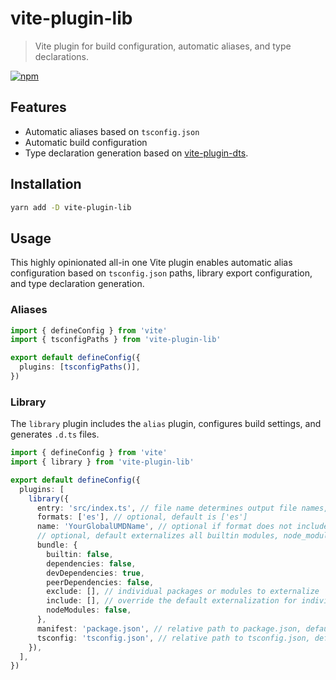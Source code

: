 # vite-plugin-lib

> Vite plugin for build configuration, automatic aliases, and type declarations.

[![npm](https://img.shields.io/npm/v/vite-plugin-lib?color=a1b858&label=)](https://npmjs.com/package/vite-plugin-lib)

## Features

- Automatic aliases based on `tsconfig.json`
- Automatic build configuration
- Type declaration generation based on [vite-plugin-dts](https://github.com/qmhc/vite-plugin-dts).

## Installation

```bash
yarn add -D vite-plugin-lib
```

## Usage

This highly opinionated all-in one Vite plugin enables automatic alias configuration based on `tsconfig.json` paths, library export configuration, and type declaration generation.

### Aliases

```ts
import { defineConfig } from 'vite'
import { tsconfigPaths } from 'vite-plugin-lib'

export default defineConfig({
  plugins: [tsconfigPaths()],
})
```

### Library

The `library` plugin includes the `alias` plugin, configures build settings, and generates `.d.ts` files.

```ts
import { defineConfig } from 'vite'
import { library } from 'vite-plugin-lib'

export default defineConfig({
  plugins: [
    library({
      entry: 'src/index.ts', // file name determines output file names, default is 'src/index.ts'
      formats: ['es'], // optional, default is ['es']
      name: 'YourGlobalUMDName', // optional if format does not include 'umd' or 'iife'
      // optional, default externalizes all builtin modules, node_modules, dependencies, and peerDependencies
      bundle: {
        builtin: false,
        dependencies: false,
        devDependencies: true,
        peerDependencies: false,
        exclude: [], // individual packages or modules to externalize
        include: [], // override the default externalization for individual packages or modules
        nodeModules: false,
      },
      manifest: 'package.json', // relative path to package.json, default is package.json,
      tsconfig: 'tsconfig.json', // relative path to tsconfig.json, default is tsconfig.json
    }),
  ],
})
```
